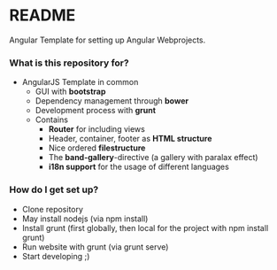 # README #

Angular Template for setting up Angular Webprojects.

### What is this repository for? ###

* AngularJS Template in common
    - GUI with __bootstrap__
    - Dependency management through __bower__
    - Development process with __grunt__
    - Contains
        + __Router__ for including views
        + Header, container, footer as __HTML structure__
        + Nice ordered __filestructure__
        + The __band-gallery__-directive (a gallery with paralax effect)
        + __i18n support__ for the usage of different languages

### How do I get set up? ###

* Clone repository
* May install nodejs (via npm install)
* Install grunt (first globally, then local for the project with npm install grunt)
* Run website with grunt (via grunt serve)
* Start developing ;)